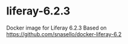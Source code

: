 # liferay-6.2.3
Docker image for Liferay 6.2.3
Based on https://github.com/snasello/docker-liferay-6.2
